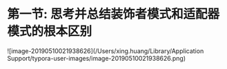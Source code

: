 # 第一节: 思考并总结装饰者模式和适配器模式的根本区别

![image-20190510021938626](/Users/xing.huang/Library/Application Support/typora-user-images/image-20190510021938626.png)

